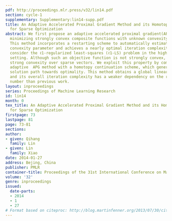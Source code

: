 ```yaml
---
pdf: http://proceedings.mlr.press/v32/lin14.pdf
section: cycle-1
supplementary: Supplementary:lin14-supp.pdf
title: An Adaptive Accelerated Proximal Gradient Method and its Homotopy Continuation
  for Sparse Optimization
abstract: We first propose an adaptive accelerated proximal gradient(APG) method for
  minimizing strongly convex composite functions with unknown convexity parameters.
  This method incorporates a restarting scheme to automatically estimate the strong
  convexity parameter and achieves a nearly optimal iteration complexity. Then we
  consider the ℓ1-regularized least-squares (ℓ1-LS) problem in the high-dimensional
  setting. Although such an objective function is not strongly convex, it has restricted
  strong convexity over sparse vectors. We exploit this property by combining the
  adaptive  APG method with a homotopy continuation scheme, which generates a sparse
  solution path towards optimality. This method obtains a global linear rate of convergence
  and its overall iteration complexity has a weaker dependency on the restricted condition
  number than previous work.
layout: inproceedings
series: Proceedings of Machine Learning Research
id: lin14
month: 0
tex_title: An Adaptive Accelerated Proximal Gradient Method and its Homotopy Continuation
  for Sparse Optimization
firstpage: 73
lastpage: 81
page: 73-81
sections: 
author:
- given: Qihang
  family: Lin
- given: Lin
  family: Xiao
date: 2014-01-27
address: Bejing, China
publisher: PMLR
container-title: Proceedings of the 31st International Conference on Machine Learning
volume: '32'
genre: inproceedings
issued:
  date-parts:
  - 2014
  - 1
  - 27
# Format based on citeproc: http://blog.martinfenner.org/2013/07/30/citeproc-yaml-for-bibliographies/
---
```

